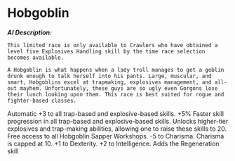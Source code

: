 # Hobgoblin

***AI Description:***
```
This limited race is only available to Crawlers who have obtained a level five Explosives Handling skill by the time race selection becomes available.

A Hobgoblin is what happens when a lady troll manages to get a goblin drunk enough to talk herself into his pants. Large, muscular, and smart, Hobgoblins excel at trapmaking, explosives management, and all-out mayhem. Unfortunately, these guys are so ugly even Gorgons lose their lunch looking upon them. This race is best suited for rogue and fighter-based classes.
```

Automatic +3 to all trap-based and explosive-based skills.
+5% Faster skill progression in all trap-based and explosive-based skills.
Unlocks higher-tier explosives and trap-making abilities, allowing one to raise these skills to 20.
Free access to all Hobgoblin Sapper Workshops.
-5 to Charisma. Charisma is capped at 10.
+1 to Dexterity.
+2 to Intelligence.
Adds the Regeneration skill